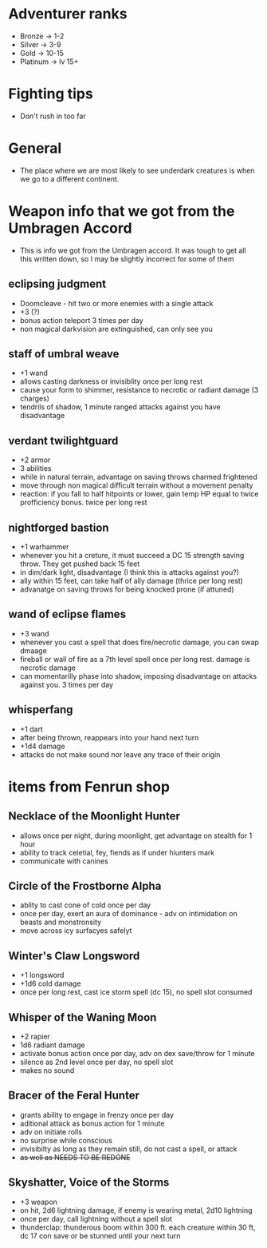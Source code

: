 # Adventurer ranks

-   Bronze -> 1-2
-   Silver -> 3-9
-   Gold -> 10-15
-   Platinum -> lv 15+

# Fighting tips

-   Don't rush in too far

# General

-   The place where we are most likely to see underdark creatures is when we go to a different continent.

# Weapon info that we got from the Umbragen Accord

-   This is info we got from the Umbragen accord. It was tough to get all this written down, so I may be slightly incorrect for some of them

## eclipsing judgment

-   Doomcleave - hit two or more enemies with a single attack
-   +3 (?)
-   bonus action teleport 3 times per day
-   non magical darkvision are extinguished, can only see you

## staff of umbral weave

-   +1 wand
-   allows casting darkness or invisiblity once per long rest
-   cause your form to shimmer, resistance to necrotic or radiant damage (3 charges)
-   tendrils of shadow, 1 minute ranged attacks against you have disadvantage

## verdant twilightguard

-   +2 armor
-   3 abilities
-   while in natural terrain, advantage on saving throws charmed frightened
-   move through non magical difficult terrain without a movement penalty
-   reaction: if you fall to half hitpoints or lower, gain temp HP equal to twice profficiency bonus. twice per long rest

## nightforged bastion

-   +1 warhammer
-   whenever you hit a creture, it must succeed a DC 15 strength saving throw. They get pushed back 15 feet
-   in dim/dark light, disadvantage (I think this is attacks against you?)
-   ally within 15 feet, can take half of ally damage (thrice per long rest)
-   advanatge on saving throws for being knocked prone (if attuned)

## wand of eclipse flames

-   +3 wand
-   whenever you cast a spell that does fire/necrotic damage, you can swap dmaage
-   fireball or wall of fire as a 7th level spell once per long rest. damage is necrotic damage
-   can momentarilly phase into shadow, imposing disadvantage on attacks against you. 3 times per day

## whisperfang

-   +1 dart
-   after being thrown, reappears into your hand next turn
-   +1d4 damage
-   attacks do not make sound nor leave any trace of their origin

# items from Fenrun shop

## Necklace of the Moonlight Hunter

-   allows once per night, during moonlight, get advantage on stealth for 1 hour
-   ability to track celetial, fey, fiends as if under hiunters mark
-   communicate with canines

## Circle of the Frostborne Alpha

-   ablity to cast cone of cold once per day
-   once per day, exert an aura of dominance - adv on intimidation on beasts and monstronsity
-   move across icy surfacyes safelyt

## Winter's Claw Longsword

-   +1 longsword
-   +1d6 cold damage
-   once per long rest, cast ice storm spell (dc 15), no spell slot consumed

## Whisper of the Waning Moon

-   +2 rapier
-   1d6 radiant damage
-   activate bonus action once per day, adv on dex save/throw for 1 minute
-   silence as 2nd level once per day, no spell slot
-   makes no sound

## Bracer of the Feral Hunter

-   grants ability to engage in frenzy once per day
-   aditional attack as bonus action for 1 minute
-   adv on initiate rolls
-   no surprise while conscious
-   invisibilty as long as they remain still, do not cast a spell, or attack
-   ~~as well as NEEDS TO BE REDONE~~

## Skyshatter, Voice of the Storms

-   +3 weapon
-   on hit, 2d6 lightning damage, if enemy is wearing metal, 2d10 lightning
-   once per day, call lightning without a spell slot
-   thunderclap: thunderous boom within 300 ft. each creature within 30 ft, dc 17 con save or be stunned until your next turn

